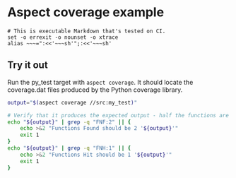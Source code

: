 # Aspect coverage example

    # This is executable Markdown that's tested on CI.
    set -o errexit -o nounset -o xtrace
    alias ~~~=":<<'~~~sh'";:<<'~~~sh'

## Try it out

Run the py_test target with `aspect coverage`.
It should locate the coverage.dat files produced by the Python coverage library.

~~~sh
output="$(aspect coverage //src:my_test)"

# Verify that it produces the expected output - half the functions are covered
echo "${output}" | grep -q "FNF:2" || {
    echo >&2 "Functions Found should be 2 '${output}'"
    exit 1
}
echo "${output}" | grep -q "FNH:1" || {
    echo >&2 "Functions Hit should be 1 '${output}'"
    exit 1
}
~~~

